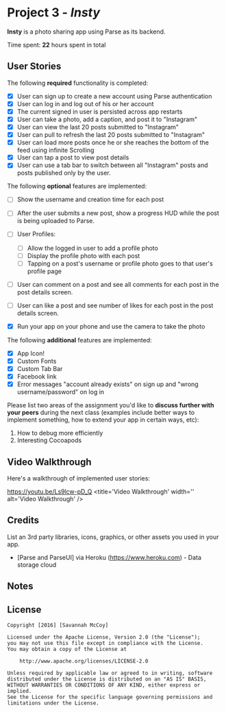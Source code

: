 # Project 3 - *Insty*

**Insty** is a photo sharing app using Parse as its backend.

Time spent: **22** hours spent in total

## User Stories

The following **required** functionality is completed:

- [x] User can sign up to create a new account using Parse authentication
- [x] User can log in and log out of his or her account
- [x] The current signed in user is persisted across app restarts
- [x] User can take a photo, add a caption, and post it to "Instagram"
- [x] User can view the last 20 posts submitted to "Instagram"
- [x] User can pull to refresh the last 20 posts submitted to "Instagram"
- [x] User can load more posts once he or she reaches the bottom of the feed using infinite Scrolling
- [x] User can tap a post to view post details
- [x] User can use a tab bar to switch between all "Instagram" posts and posts published only by the user.

The following **optional** features are implemented:

- [ ] Show the username and creation time for each post
- [ ] After the user submits a new post, show a progress HUD while the post is being uploaded to Parse.
- [ ] User Profiles:
   - [ ] Allow the logged in user to add a profile photo
   - [ ] Display the profile photo with each post
   - [ ] Tapping on a post's username or profile photo goes to that user's profile page
- [ ] User can comment on a post and see all comments for each post in the post details screen.
- [ ] User can like a post and see number of likes for each post in the post details screen.
- [x] Run your app on your phone and use the camera to take the photo


The following **additional** features are implemented:

- [x] App Icon!
- [x] Custom Fonts
- [x] Custom Tab Bar
- [x] Facebook link
- [x] Error messages "account already exists" on sign up and "wrong username/password" on log in

Please list two areas of the assignment you'd like to **discuss further with your peers** during the next class (examples include better ways to implement something, how to extend your app in certain ways, etc):

1. How to debug more efficiently
2. Interesting Cocoapods

## Video Walkthrough

Here's a walkthrough of implemented user stories:

https://youtu.be/Ls9lcw-pD_Q <title='Video Walkthrough' width='' alt='Video Walkthrough' />


## Credits

List an 3rd party libraries, icons, graphics, or other assets you used in your app.

- [Parse and ParseUI] via Heroku (https://www.heroku.com) - Data storage cloud

## Notes


## License

    Copyright [2016] [Savannah McCoy]

    Licensed under the Apache License, Version 2.0 (the "License");
    you may not use this file except in compliance with the License.
    You may obtain a copy of the License at

        http://www.apache.org/licenses/LICENSE-2.0

    Unless required by applicable law or agreed to in writing, software
    distributed under the License is distributed on an "AS IS" BASIS,
    WITHOUT WARRANTIES OR CONDITIONS OF ANY KIND, either express or implied.
    See the License for the specific language governing permissions and
    limitations under the License.

